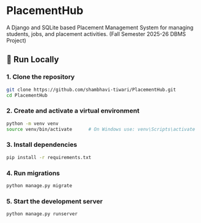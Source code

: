 # PlacementHub

A Django and SQLite based Placement Management System for managing students, jobs, and placement activities. (Fall Semester 2025-26 DBMS Project)

## 🧭 Run Locally
### 1. Clone the repository
```bash
git clone https://github.com/shambhavi-tiwari/PlacementHub.git
cd PlacementHub
```
### 2. Create and activate a virtual environment
```bash
python -m venv venv
source venv/bin/activate      # On Windows use: venv\Scripts\activate
```
### 3. Install dependencies
```bash
pip install -r requirements.txt
```
### 4. Run migrations
```bash
python manage.py migrate
```
### 5. Start the development server
```bash
python manage.py runserver
```

